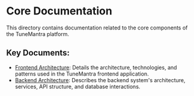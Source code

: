 # Core Documentation

This directory contains documentation related to the core components of the TuneMantra platform.

## Key Documents:

- [Frontend Architecture](./frontend.md): Details the architecture, technologies, and patterns used in the TuneMantra frontend application.
- [Backend Architecture](./backend.md): Describes the backend system's architecture, services, API structure, and database interactions.

